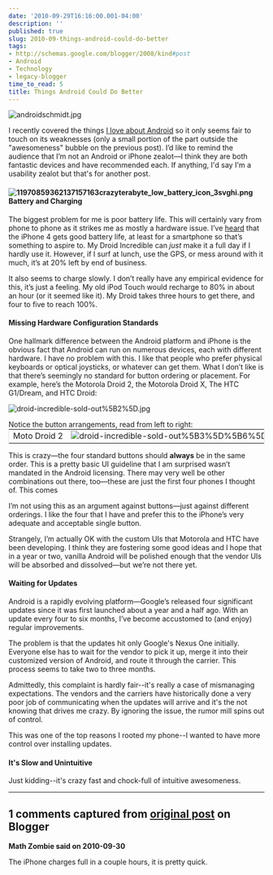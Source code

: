 ```yaml
---
date: '2010-09-29T16:16:00.001-04:00'
description: ''
published: true
slug: 2010-09-things-android-could-do-better
tags:
- http://schemas.google.com/blogger/2008/kind#post
- Android
- Technology
- legacy-blogger
time_to_read: 5
title: Things Android Could Do Better
---
```



![androidschmidt.jpg](androidschmidt.jpg)

I recently covered the things [I love about Android](../2010/2010-09-things-i-love-about-android.html) so it only seems fair to touch on its weaknesses (only a small portion of the part outside the &quot;awesomeness&quot; bubble on the previous post). I’d like to remind the audience that I’m not an Android or iPhone zealot—I think they are both fantastic devices and have recommended each. If anything, I'd say I'm a usability zealot but that's for another post.  <h4>![11970859362137157163crazyterabyte_low_battery_icon_3svghi.png](11970859362137157163crazyterabyte_low_battery_icon_3svghi.png)Battery and Charging</h4>

The biggest problem for me is poor battery life. This will certainly vary from phone to phone as it strikes me as mostly a hardware issue. I’ve [heard](http://www.macworld.com/article/152460/2010/07/iphone4_battery.html) that the iPhone 4 gets good battery life, at least for a smartphone so that’s something to aspire to. My Droid Incredible can *just* make it a full day if I hardly use it. However, if I surf at lunch, use the GPS, or mess around with it much, it’s at 20% left by end of business.

It also seems to charge slowly. I don’t really have any empirical evidence for this, it’s just a feeling. My old iPod Touch would recharge to 80% in about an hour (or it seemed like it). My Droid takes three hours to get there, and four to five to reach 100%.  <h4>Missing Hardware Configuration Standards</h4>

One hallmark difference between the Android platform and iPhone is the obvious fact that Android can run on numerous devices, each with different hardware. I have no problem with this. I like that people who prefer physical keyboards or optical joysticks, or whatever can get them. What I don’t like is that there’s seemingly no standard for button ordering or placement. For example, here’s the Motorola Droid 2, the Motorola Droid X, The HTC G1/Dream, and HTC Droid:  

![droid-incredible-sold-out%5B2%5D.jpg](droid-incredible-sold-out%5B2%5D.jpg) 

Notice the button arrangements, read from left to right:  <table border="0" cellpadding="2" cellspacing="0" nowrap="nowrap" style="border-bottom: #ddd 1px solid; border-left: #ddd 1px solid; margin: 0px auto; border-top: #ddd 1px solid; border-right: #ddd 1px solid;" width="50%"><tbody>     <tr>       <td nowrap="nowrap">Moto Droid 2</td>        <td nowrap="nowrap">![droid-incredible-sold-out%5B3%5D%5B6%5D.jpg](droid-incredible-sold-out%5B3%5D%5B6%5D.jpg)</td>        <td nowrap="nowrap">&#160;</td>        <td nowrap="nowrap">Home</td>        <td nowrap="nowrap">Menu</td>        <td nowrap="nowrap">Back</td>        <td nowrap="nowrap">Search</td>     </tr>   </tbody></table>

This is crazy—the four standard buttons should **always** be in the same order. This is a pretty basic UI guideline that I am surprised wasn’t mandated in the Android licensing. There may very well be other combinations out there, too—these are just the first four phones I thought of. This comes 

I’m not using this as an argument against buttons—just against different orderings. I like the four that I have and prefer this to the iPhone’s very adequate and acceptable single button. 

Strangely, I’m actually OK with the custom UIs that Motorola and HTC have been developing. I think they are fostering some good ideas and I hope that in a year or two, vanilla Android will be polished enough that the vendor UIs will be absorbed and dissolved—but we’re not there yet.  <h4>Waiting for Updates</h4>

Android is a rapidly evolving platform—Google’s released four significant updates since it was first launched about a year and a half ago. With an update every four to six months, I’ve become accustomed to (and enjoy) regular improvements.

The problem is that the updates hit only Google's Nexus One initially. Everyone else has to wait for the vendor to pick it up, merge it into their customized version of Android, and route it through the carrier. This process seems to take two to three months. 

Admittedly, this complaint is hardly fair--it's really a case of mismanaging expectations. The vendors and the carriers have historically done a very poor job of communicating when the updates will arrive and it's the not knowing that drives me crazy. By ignoring the issue, the rumor mill spins out of control.

This was one of the top reasons I rooted my phone--I wanted to have more control over installing updates.  <h4>It's Slow and Unintuitive</h4>

Just kidding--it's crazy fast and chock-full of intuitive awesomeness.

---

## 1 comments captured from [original post](https://blog.wassupy.com/2010/09/things-android-could-do-better.html) on Blogger

**Math Zombie said on 2010-09-30**

The iPhone charges full in a couple hours, it is pretty quick.

